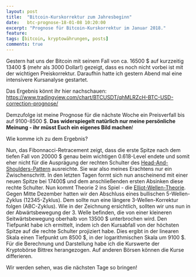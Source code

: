 ```yaml
---
layout: post
title:  "Bitcoin-Kurskorrektur zum Jahresbeginn"
date:   btc-prognose-18-01-08 10:20:00
excerpt: "Prognose für Bitcoin-Kurskorrektur im Januar 2018."
feature: 
tags: [bitcoin, kryptowährungen, posts]
comments: true
---
```


Gestern hat uns der Bitcoin mit seinem Fall von ca. 16500 $ auf kurzzeitig 
13400 $ (mehr als 3000 Dollar!) gezeigt, dass es noch nicht vorbei ist mit der 
wichtigen Preiskorrektur.
Daraufhin hatte ich gestern Abend mal eine intensivere Kursanalyse gestartet. 

Das Ergebnis könnt ihr hier nachschauen:
https://www.tradingview.com/chart/BTCUSDT/qhMLRZcH-BTC-USD-correction-prognose/

Demzufolge ist meine Prognose für die nächste Woche ein Preisverfall bis auf 
9100-8500 $. **Das widerspiegelt natürlich nur meine persönliche Meinung - 
ihr müsst Euch ein eigenes Bild machen**!

Wie komme ich zu dem Ergebnis?

Nun, das Fibonnacci-Retracement zeigt, dass die erste Spitze nach dem tiefen 
Fall von 20000 $ genau beim wichtigen 0.618-Level endete und somit eher nicht 
für die Ausprägung der rechten Schulter des [Head-And-Shoulders-Pattern](https://en.wikipedia.org/wiki/Head_and_shoulders_(chart_pattern)) ausreichte. Sie war also meines Erachtens 
nur ein Zwischenschritt.
In den letzten Tagen formt sich nun anscheinend mit einer neuen Spitze bei 
17400$ und dem anschließenden ersten Absinken diese rechte Schulter. 
Nun kommt Theorie 2 ins Spiel - die 
[Elliot-Wellen-Theorie](https://de.wikipedia.org/wiki/Elliott-Wellen). Gegen
Mitte Dezember hatten wir den Abschluss eines bullischen 5-Wellen-Zyklus 
(12345-Zyklus). Dem sollte nun eine längere 3-Wellen-Korrektur folgen (ABC-Zyklus).
Wie in der Zeichnung ersichtlich, sollten wir uns nun in der Abwärtsbewegung der 3. 
Welle befinden, die von einer kleineren Seitwärtsbewegung oberhalb von 13500 $ 
unterbrochen wird.
Den Tiefpunkt habe ich ermittelt, indem ich den Kursabfall von der höchsten Spitze
auf die rechte Schulter projiziert habe. Dies ergibt in der linearen Skala einen 
Tiefpunkt um 8500 $, in der logarithmischen Skala um 9100 $. Für die Berechnung
und Darstellung habe ich die Kurswerte der Kryptobörse Bittrex herangezogen. Auf
anderen Börsen können die Kurse differieren. 

Wir werden sehen, was die nächsten Tage so bringen! 


